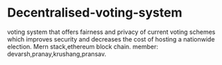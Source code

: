 # Decentralised-voting-system
voting system that offers fairness and privacy of current voting schemes which improves security and decreases the cost of hosting a nationwide election.
Mern stack,ethereum block chain.
member: devarsh,pranay,krushang,pransav.
